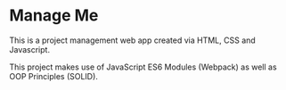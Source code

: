<h1>Manage Me</h1>

<p> This is a project management web app created via HTML, CSS and Javascript.</p>
<p> This project makes use of JavaScript ES6 Modules (Webpack) as well as OOP Principles (SOLID). </p>